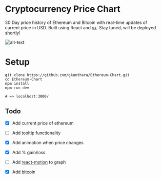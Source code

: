 # Cryptocurrency Price Chart

30 Day price history of Ethereum and Bitcoin with real-time updates of current price in USD. Built using React and [vx](https://github.com/hshoff/vx). Stay tuned, will be deployed shortly!


![alt-text](https://github.com/gkunthara/Ethereum-Chart/blob/master/public/demo.png "Ethereum Chart")


# Setup

```terminal
git clone https://github.com/gkunthara/Ethereum-Chart.git
cd Ethereum-Chart
npm install
npm run dev

# => localhost:3000/
```


## Todo

- [x] Add current price of ethereum
- [ ] Add tooltip functionality
- [x] Add animation when price changes
- [x] Add % gain/loss
- [ ] Add [react-motion](https://github.com/chenglou/react-motion) to graph
- [x] Add bitcoin

